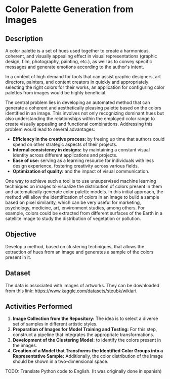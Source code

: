# Color Palette Generation from Images

## Description

A color palette is a set of hues used together to create a harmonious, coherent, and visually appealing effect in visual representations (graphic design, film, photography, painting, etc.), as well as to convey specific messages and generate emotions according to the author's intent.

In a context of high demand for tools that can assist graphic designers, art directors, painters, and content creators in quickly and appropriately selecting the right colors for their works, an application for configuring color palettes from images would be highly beneficial.

The central problem lies in developing an automated method that can generate a coherent and aesthetically pleasing palette based on the colors identified in an image. This involves not only recognizing dominant hues but also understanding the relationships within the employed color range to create visually appealing and functional combinations. Addressing this problem would lead to several advantages:

- **Efficiency in the creative process:** by freeing up time that authors could spend on other strategic aspects of their projects.
- **Internal consistency in designs:** by maintaining a constant visual identity across different applications and projects.
- **Ease of use:** serving as a learning resource for individuals with less design experience, fostering creativity across various fields.
- **Optimization of quality:** and the impact of visual communication.

One way to achieve such a tool is to use unsupervised machine learning techniques on images to visualize the distribution of colors present in them and automatically generate color palette models. In this initial approach, the method will allow the identification of colors in an image to build a sample based on pixel similarity, which can be very useful for marketing, psychology, medicine, art, environment studies, among others. For example, colors could be extracted from different surfaces of the Earth in a satellite image to study the distribution of vegetation or pollution.

## Objective

Develop a method, based on clustering techniques, that allows the extraction of hues from an image and generates a sample of the colors present in it.

## Dataset

The data is associated with images of artworks. They can be downloaded from this link: https://www.kaggle.com/datasets/steubk/wikiart

## Activities Performed

1. **Image Collection from the Repository:** The idea is to select a diverse set of samples in different artistic styles.
2. **Preparation of Images for Model Training and Testing:** For this step, construct a pipeline that integrates the appropriate transformations.
3. **Development of the Clustering Model:** to identify the colors present in the images.
4. **Creation of a Model that Transforms the Identified Color Groups into a Representative Sample:** Additionally, the color distribution of the image should be shown in a two-dimensional space.

TODO: Translate Python code to English. (It was originally done in spanish)
